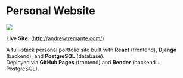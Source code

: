 # Personal Website

![](assets/demo.png)

**Live Site:** (http://andrewtremante.com/)

A full-stack personal portfolio site built with **React** (frontend), **Django** (backend), and **PostgreSQL** (database).  
Deployed via **GitHub Pages** (frontend) and **Render** (backend + PostgreSQL).
